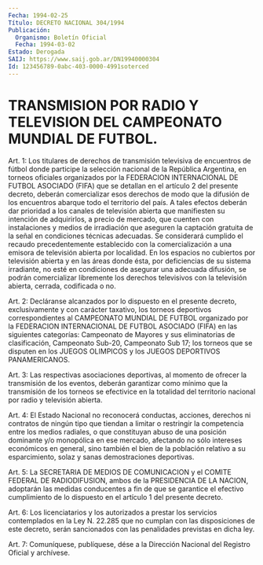 ```yaml
---
Fecha: 1994-02-25
Título: DECRETO NACIONAL 304/1994
Publicación:
  Organismo: Boletín Oficial
  Fecha: 1994-03-02
Estado: Derogada
SAIJ: https://www.saij.gob.ar/DN19940000304
Id: 123456789-0abc-403-0000-4991soterced
---
```

# TRANSMISION POR RADIO Y TELEVISION DEL CAMPEONATO MUNDIAL DE FUTBOL.

<a id="1"></a>
Art. 1: Los titulares de derechos de transmisión televisiva de encuentros  de  fútbol  donde participe la selección nacional de la República  Argentina,  en  torneos  oficiales  organizados  por  la FEDERACION INTERNACIONAL DE  FUTBOL ASOCIADO (FIFA) que se detallan en el artículo 2 del presente  decreto,  deberán comercializar esos derechos de modo que la difusión de los encuentros  abarque todo el territorio  del país. A tales efectos deberán dar prioridad  a  los canales de televisión  abierta  que  manifiesten  su  intención  de adquirirlos,  a  precio de mercado, que cuenten con instalaciones y medios de irradiación  que  aseguren  la  captación  gratuita de la señal  en  condiciones técnicas adecuadas. Se considerará  cumplido el recaudo precedentemente  establecido  con  la comercialización a una emisora de televisión abierta por localidad.  En  los  espacios no cubiertos por televisión abierta y en las áreas donde ésta,  por deficiencias  de  su  sistema irradiante, no esté en condiciones de asegurar una adecuada difusión,  se podrán comercializar libremente los  derechos  televisivos  con  la  televisión  abierta,  cerrada, codificada o no.

<a id="2"></a>
Art.  2: Decláranse alcanzados por lo dispuesto en el presente decreto,  exclusivamente  y  con  carácter  taxativo,  los  torneos deportivos    correspondientes  al  CAMPEONATO  MUNDIAL  DE  FUTBOL organizado por  la  FEDERACION  INTERNACIONAL  DE  FUTBOL  ASOCIADO (FIFA)  en  las siguientes categorías: Campeonato de Mayores y  sus eliminatorias  de  clasificación, Campeonato Sub-20, Campeonato Sub 17; los torneos que  se  disputen  en  los  JUEGOS  OLIMPICOS y los JUEGOS DEPORTIVOS PANAMERICANOS.

<a id="3"></a>
Art. 3: Las respectivas asociaciones deportivas, al momento de ofrecer  la  transmisión  de  los  eventos, deberán garantizar como mínimo  que  la  transmisión de los torneos  se  efectivice  en  la totalidad del territorio  nacional  por radio y televisión abierta.

<a id="4"></a>
Art.  4: El Estado Nacional no reconocerá conductas, acciones, derechos ni  contratos  de  ningún  tipo  que  tiendan  a limitar o restringir   la  competencia  entre  los  medios  radiales,  o  que constituyan abuso  de  una posición dominante y/o monopólica en ese mercado, afectando no sólo  intereses  económicos  en general, sino también el bien de la población relativo a su esparcimiento,  solaz y sanas demostraciones deportivas.

<a id="5"></a>
Art.  5:  La  SECRETARIA DE MEDIOS DE COMUNICACION y el COMITE FEDERAL DE RADIODIFUSION,  ambos  de  la  PRESIDENCIA DE LA NACION, adoptarán  las medidas conducentes a fin de  que  se  garantice  el efectivo  cumplimiento  de  lo  dispuesto  en  el  artículo  1  del presente decreto.

<a id="6"></a>
Art.  6:  Los  licenciatarios  y los autorizados a prestar los servicios contemplados en la Ley N. 22.285 que  no  cumplan con las disposiciones    de  este  decreto,  serán  sancionados  con    las penalidades previstas en dicha ley.

<a id="7"></a>
Art.  7: Comuníquese, publíquese, dése a la Dirección Nacional del Registro Oficial y archívese.